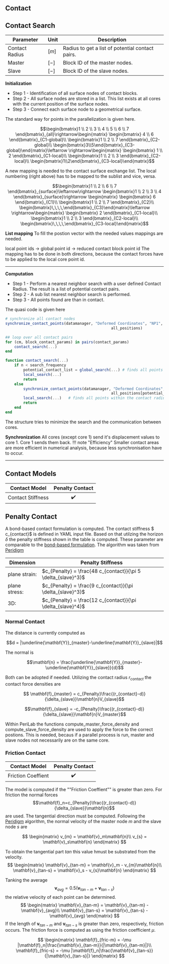 ## Contact
## Contact Search

| Parameter | Unit | Description |
|---|---|---|
|Contact Radius | $[m]$| Radius to get a list of potential contact pairs.|
|Master| $[-]$| Block ID of the master nodes. |
|Slave | $[-]$| Block ID of the slave nodes.|
**Initialization**

- Step 1 -
Identification of all surface nodes of contact blocks.
- Step 2 -
All surface nodes are stored in a list. This list exists at all cores with the current position of the surface nodes.
- Step 3 -
Connect each surface node to a geometrical surface.

The standard way for points in the parallelization is given here.

$$\begin{bmatrix}1 \\ 2 \\ 3 \\ 4 \\ 5 \\ 6 \\ 7 \end{bmatrix}_{all}\rightarrow\begin{matrix} \begin{bmatrix} 4 \\ 6  \end{bmatrix}_{C1-global}\\
\begin{bmatrix}1 \\ 2  \\ 7 \end{bmatrix}_{C2-global}\\
\begin{bmatrix}3\\5\end{bmatrix}_{C3-global}\end{matrix}\leftarrow \rightarrow\begin{matrix} \begin{bmatrix} 1 \\ 2  \end{bmatrix}_{C1-local}\\
\begin{bmatrix}1 \\ 2  \\ 3 \end{bmatrix}_{C2-local}\\
\begin{bmatrix}1\\2\end{bmatrix}_{C3-local}\end{matrix}$$

A new mapping is needed to the contact surface exchange list. The local numbering (right above) has to be mapped to the sublist and vice, versa.

$$\begin{bmatrix}1 \\ 2   \\ 6 \\ 7 \end{bmatrix}_{surface}\leftarrow\rightarrow \begin{bmatrix}1 \\ 2  \\ 3 \\ 4  \end{bmatrix}_{surface}\rightarrow \begin{matrix} \begin{bmatrix}  6  \end{bmatrix}_{C1}\\
\begin{bmatrix}1 \\ 2  \\ 7 \end{bmatrix}_{C2}\\
\begin{bmatrix}\,\,\,\,\end{bmatrix}_{C3}\end{matrix}\leftarrow \rightarrow\begin{matrix} \begin{bmatrix} 2   \end{bmatrix}_{C1-local}\\
\begin{bmatrix}1 \\ 2  \\ 3 \end{bmatrix}_{C2-local}\\
\begin{bmatrix}\,\,\,\,\end{bmatrix}_{C3-local}\end{matrix}$$


**List mapping**
To fill the postion vector with the needed values mappings are needed.

local point ids -> global point id -> reduced contact block point id
The mapping has to be done in both directions, because the contact forces have to be applied to the local core point id.



---

**Computation**

- Step 1 -
Perform a nearest neighbor search with a user defined Contact Radius. The result is a list of potential contact pairs.
- Step 2 -
A sub list nearest neighbor search is performed.
- Step 3 -
All points found are than in contact.

The quasi code is given here

```julia
# synchronize all contact nodes
synchronize_contact_points(datamanager, "Deformed Coordinates", "NP1",
                                               all_positions)

## loop over all contact pairs
for (cm, block_contact_params) in pairs(contact_params)
    contact_search(...)
end

function contact_search(...)
    if n < search_frequency
        potential_contact_list = global_search(...) # finds all points within the search radius
        local_search(...)
        return
    else
        synchronize_contact_points(datamanager, "Deformed Coordinates", "NP1",
                                               all_positions[potential_contact_list])
        local_search(...)   # finds all points within the contact radius
        return
    end
end

```
The structure tries to minimize the search and the communication between cores.


**Synchronization**
All cores (except core 1) send it's displacement values to core 1. Core 1 sends them back.
!!! note "Efficiency"
    Smaller contact areas are more efficient in numerical analysis, because less synchronisation have to occur.

----

## Contact Models

| Contact Model           | Penalty Contact |
|------------------------|:---------------:|
| Contact Stiffness         | ✔️|

## Penalty Contact

A bond-based contact formulation is computed. The contact stiffness $ c_{contact}$ is defined in YAML input file. Based on that utilzing the horizon $\delta$ the penalty stiffness shown in the table is computed. These parameter are comparable to the [bond-based formulation](@ref "Bond-based Peridynamics"). The algorithm was taken from [Peridigm](https://github.com/peridigm/peridigm/blob/master/src/contact/Peridigm_ShortRangeForceContactModel.cpp)

| Dimension | Penalty Stiffness |
|---|---|
|plane strain:| $c_{Penalty} = \frac{48 c_{contact}}{\pi 5 \delta_{slave}^3}$ |
|plane stress:| $c_{Penalty} = \frac{9 c_{contact}}{\pi \delta_{slave}^3}$ |
|3D:| $c_{Penalty} = \frac{12 c_{contact}}{\pi  \delta_{slave}^4}$ |


### Normal Contact
The distance is currently computed as

$$d = |\underline{\mathbf{Y}}_{master}-\underline{\mathbf{Y}}_{slave}|$$

The normal is

$$\mathbf{n} = \frac{\underline{\mathbf{Y}}_{master}-\underline{\mathbf{Y}}_{slave}}{d}$$

Both can be adopted if needed. Utilizing the contact radius $r_{contact}$ the contact force densities are

$$
\mathbf{f}_{master} = c_{Penalty}\frac{(r_{contact}-d)}{\delta_{slave}}\mathbf{n}V_{slave}$$

$$\mathbf{f}_{slave} = -c_{Penalty}\frac{(r_{contact}-d)}{\delta_{slave}}\mathbf{n}V_{master}$$


Within PeriLab the functions compute_master_force_density and compute_slave_force_density are used to apply the force to the correct postions. This is needed, becaus if a parallel process is run, master and slave nodes not necessarily are on the same core.

### Friction Contact
| Contact Model           | Penalty Contact |
|------------------------|:---------------:|
| Friction Coeffient         | ✔️|

The model is computed if the ""Friction Coeffient"" is greater than zero.
For friction the normal forces
$$\mathbf{f}_n=c_{Penalty}\frac{(r_{contact}-d)}{\delta_{slave}}\mathbf{n}$$
are used. The tangential direction must be computed. Following the [Peridigm](https://github.com/peridigm/peridigm/blob/master/src/contact/Peridigm_ShortRangeForceContactModel.cpp) algorithm, the normal velocity of the master node $m$ and the slave node $s$ are

$$
\begin{matrix}
v_{m} = \mathbf{v}_m\mathbf{n}\\
v_{s} = \mathbf{v}_s\mathbf{n}
\end{matrix}
$$

To obtain the tangential part $tan$ this value hmust be substrated from the velocity.
$$
\begin{matrix}
\mathbf{v}_{tan-m} = \mathbf{v}_m - v_{m}\mathbf{n}\\
\mathbf{v}_{tan-s} = \mathbf{v}_s - v_{s}\mathbf{n}
\end{matrix}
$$

Tanking the average
$$
\mathbf{v}_{avg} = 0.5(\mathbf{v}_{tan-m}+\mathbf{v}_{tan-s})
$$
the relative velocity of each point can be determined.
$$
\begin{matrix}
\mathbf{v}_{tan-m} = \mathbf{v}_{tan-m} - \mathbf{v}_{avg}\\
\mathbf{v}_{tan-s} = \mathbf{v}_{tan-s} - \mathbf{v}_{avg}
\end{matrix}
$$
If the length of $\mathbf{v}_{tan-m}$ and $\mathbf{v}_{tan-s}$ is greater than zero, respectively, friction occurs. The friction force is computed as using the friction coefficient $\mu$.

$$
\begin{matrix}
\mathbf{f}_{fric-m} = -\mu |\mathbf{f}_n|\frac{\mathbf{v}_{tan-m}}{|\mathbf{v}_{tan-m}|}\\
\mathbf{f}_{fric-s} = -\mu |\mathbf{f}_n|\frac{\mathbf{v}_{tan-s}}{|\mathbf{v}_{tan-s}|}
\end{matrix}
$$
